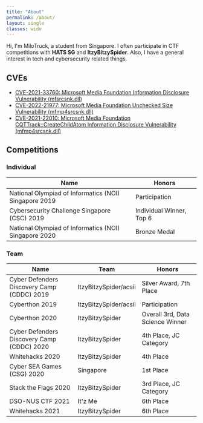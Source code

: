 ```yaml
---
title: "About"
permalink: /about/
layout: single
classes: wide
---
```


Hi, I'm MiloTruck, a student from Singapore. I often participate in CTF competitions with **HATS SG** and **ItzyBitzySpider**. Also, I have a general interest in tech and cybersecurity related things.

## CVEs

* [CVE-2021-33760: Microsoft Media Foundation Information Disclosure Vulnerability (mfsrcsnk.dll)](/blog/CVE-2021-33760)
* [CVE-2022-21977: Microsoft Media Foundation Unchecked Size Vulnerability (mfmp4srcsnk.dll)](/blog/CVE-2022-21977)
* [CVE-2021-22010: Microsoft Media Foundation CQTTrack::CreateChildAtom Information Disclosure Vulnerability (mfmp4srcsnk.dll)](/blog/CVE-2022-22010)

## Competitions

### Individual   

| Name                                                  | Honors                   	|
|-------------------------------------------------------|--------------------------	|
| National Olympiad of Informatics (NOI) Singapore 2019 | Participation            	|
| Cybersecurity Challenge Singapore (CSC) 2019          | Individual Winner, Top 6 	|
| National Olympiad of Informatics (NOI) Singapore 2020 | Bronze Medal            	| 


### Team   

| Name                                       | Team                  | Honors                           |
|--------------------------------------------|-----------------------|----------------------------------|
| Cyber Defenders Discovery Camp (CDDC) 2019 | ItzyBitzySpider/acsii | Silver Award, 7th Place          |
| Cyberthon 2019                             | ItzyBitzySpider/acsii | Participation                    |
| Cyberthon 2020                             | ItzyBitzySpider       | Overall 3rd, Data Science Winner |
| Cyber Defenders Discovery Camp (CDDC) 2020 | ItzyBitzySpider       | 4th Place, JC Category           |
| Whitehacks 2020                            | ItzyBitzySpider       | 4th Place                        |
| Cyber SEA Games (CSG) 2020                 | Singapore             | 1st Place                        |
| Stack the Flags 2020                       | ItzyBitzySpider       | 3rd Place, JC Category           |
| DSO-NUS CTF 2021                           | It'z Me               | 6th Place                        |
| Whitehacks 2021                            | ItzyBitzySpider       | 6th Place                        |
